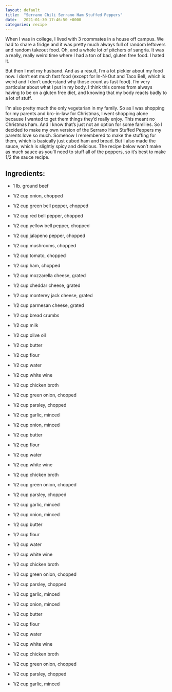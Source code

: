 ```yaml
---
layout: default
title:  "Serrano Chili Serrano Ham Stuffed Peppers"
date:   2021-01-30 17:46:50 +0000
categories: recipe
---
```

When I was in college, I lived with 3 roommates in a house off campus. We had to share a fridge and it was pretty much always full of random leftovers and random takeout food. Oh, and a whole lot of pitchers of sangria. It was a really, really weird time where I had a ton of bad, gluten free food. I hated it.

But then I met my husband. And as a result, I’m a lot pickier about my food now. I don’t eat much fast food (except for In-N-Out and Taco Bell, which is weird and I don’t understand why those count as fast food). I’m very particular about what I put in my body. I think this comes from always having to be on a gluten free diet, and knowing that my body reacts badly to a lot of stuff.

I’m also pretty much the only vegetarian in my family. So as I was shopping for my parents and bro-in-law for Christmas, I went shopping alone because I wanted to get them things they’d really enjoy. This meant no Christmas ham. And I know that’s just not an option for some families. So I decided to make my own version of the Serrano Ham Stuffed Peppers my parents love so much. Somehow I remembered to make the stuffing for them, which is basically just cubed ham and bread. But I also made the sauce, which is slightly spicy and delicious. The recipe below won’t make as much sauce as you’ll need to stuff all of the peppers, so it’s best to make 1/2 the sauce recipe.


## Ingredients:

- 1 lb. ground beef

- 1/2 cup onion, chopped

- 1/2 cup green bell pepper, chopped

- 1/2 cup red bell pepper, chopped

- 1/2 cup yellow bell pepper, chopped

- 1/2 cup jalapeno pepper, chopped

- 1/2 cup mushrooms, chopped

- 1/2 cup tomato, chopped

- 1/2 cup ham, chopped

- 1/2 cup mozzarella cheese, grated

- 1/2 cup cheddar cheese, grated

- 1/2 cup monterey jack cheese, grated

- 1/2 cup parmesan cheese, grated

- 1/2 cup bread crumbs

- 1/2 cup milk

- 1/2 cup olive oil

- 1/2 cup butter

- 1/2 cup flour

- 1/2 cup water

- 1/2 cup white wine

- 1/2 cup chicken broth

- 1/2 cup green onion, chopped

- 1/2 cup parsley, chopped

- 1/2 cup garlic, minced

- 1/2 cup onion, minced

- 1/2 cup butter

- 1/2 cup flour

- 1/2 cup water

- 1/2 cup white wine

- 1/2 cup chicken broth

- 1/2 cup green onion, chopped

- 1/2 cup parsley, chopped

- 1/2 cup garlic, minced

- 1/2 cup onion, minced

- 1/2 cup butter

- 1/2 cup flour

- 1/2 cup water

- 1/2 cup white wine

- 1/2 cup chicken broth

- 1/2 cup green onion, chopped

- 1/2 cup parsley, chopped

- 1/2 cup garlic, minced

- 1/2 cup onion, minced

- 1/2 cup butter

- 1/2 cup flour

- 1/2 cup water

- 1/2 cup white wine

- 1/2 cup chicken broth

- 1/2 cup green onion, chopped

- 1/2 cup parsley, chopped

- 1/2 cup garlic, minced

